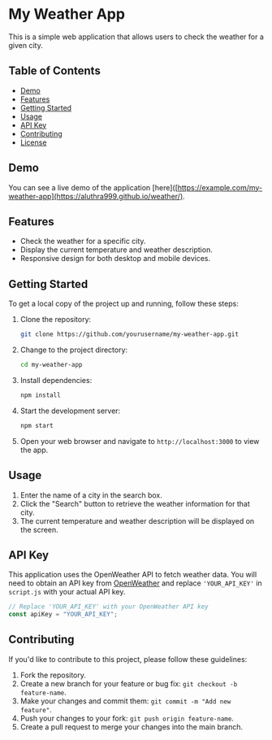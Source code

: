 # My Weather App

This is a simple web application that allows users to check the weather for a given city.

## Table of Contents

- [Demo](#demo)
- [Features](#features)
- [Getting Started](#getting-started)
- [Usage](#usage)
- [API Key](#api-key)
- [Contributing](#contributing)
- [License](#license)

## Demo

You can see a live demo of the application [here]([https://example.com/my-weather-app](https://aluthra999.github.io/weather/).

## Features

- Check the weather for a specific city.
- Display the current temperature and weather description.
- Responsive design for both desktop and mobile devices.

## Getting Started

To get a local copy of the project up and running, follow these steps:

1. Clone the repository:

   ```bash
   git clone https://github.com/yourusername/my-weather-app.git
   ```

2. Change to the project directory:

   ```bash
   cd my-weather-app
   ```

3. Install dependencies:

   ```bash
   npm install
   ```

4. Start the development server:

   ```bash
   npm start
   ```

5. Open your web browser and navigate to `http://localhost:3000` to view the app.

## Usage

1. Enter the name of a city in the search box.
2. Click the "Search" button to retrieve the weather information for that city.
3. The current temperature and weather description will be displayed on the screen.

## API Key

This application uses the OpenWeather API to fetch weather data. You will need to obtain an API key from [OpenWeather](https://openweathermap.org/api) and replace `'YOUR_API_KEY'` in `script.js` with your actual API key.

```javascript
// Replace 'YOUR_API_KEY' with your OpenWeather API key
const apiKey = "YOUR_API_KEY";
```

## Contributing

If you'd like to contribute to this project, please follow these guidelines:

1. Fork the repository.
2. Create a new branch for your feature or bug fix: `git checkout -b feature-name`.
3. Make your changes and commit them: `git commit -m "Add new feature"`.
4. Push your changes to your fork: `git push origin feature-name`.
5. Create a pull request to merge your changes into the main branch.

